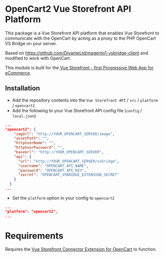 # OpenCart2 Vue Storefront API Platform

This package is a Vue Storefront API platform that enables Vue Storefront to communicate with the OpenCart by acting as a proxy to the PHP OpenCart VS Bridge on your server.

Based on https://github.com/DivanteLtd/magento1-vsbridge-client and modified to work with OpenCart.

This module is built for the [Vue Storefront - first Progressive Web App for eCommerce](https://github.com/DivanteLtd/vue-storefront).

## Installation

* Add the repository contents into the `Vue Storefront API` / `src` / `platform` / `opencart2`
* Add the following to your Vue Storefront API config file (`config` / `local.json`)
```json
...
"opencart2": {
    "imgUrl": "http://YOUR_OPENCART_SERVER/image",
    "assetPath": "",
    "httpUserName": "",
    "httpUserPassword": "",
    "baseUrl": "http://YOUR_OPENCART_SERVER",
    "api": {
      "url": "http://YOUR_OPENCART_SERVER/vsbridge",
      "username": "OPENCART_API_NAME",
      "password": "OPENCART_API_KEY",
      "secret": "OPENCART_VSBRIDGE_EXTENSION_SECRET"
    }
  }
...
```
* Set the `platform` option in your config to `opencart2`

```json
...
"platform": "opencart2",
...
```
# Requirements
Requires the [Vue Storefront Connector Extension for OpenCart](https://github.com/butopea/vue-storefront-opencart-vsbridge) to function.
